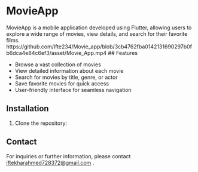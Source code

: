 
# <link>MovieApp</link>

<link>MovieApp</link> is a mobile application developed using <link>Flutter</link>, allowing users to explore a wide range of <link>movies</link>, view details, and search for their favorite <link>films</link>.
https://github.com/Ifte234/Movie_app/blob/3cb4762fba0142131690297b0fb6dca4e84c6ef3/asset/Movie_App.mp4
## Features

- Browse a vast collection of <link>movies</link>
- View detailed information about each <link>movie</link>
- Search for <link>movies</link> by title, genre, or actor
- Save favorite <link>movies</link> for quick access
- User-friendly interface for seamless navigation

## Installation

1. Clone the repository:

## Contact

For inquiries or further information, please contact iftekharahmed728372@gmail.com .
